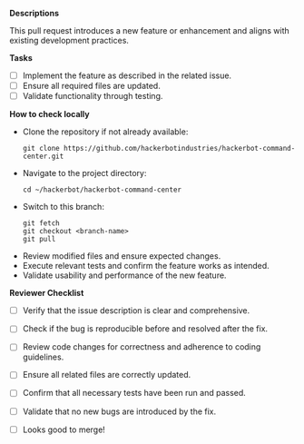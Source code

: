 **Descriptions**

This pull request introduces a new feature or enhancement and aligns with existing development practices.

**Tasks**
- [ ] Implement the feature as described in the related issue.
- [ ] Ensure all required files are updated.
- [ ] Validate functionality through testing.

**How to check locally**
- Clone the repository if not already available:  
  ```shell
  git clone https://github.com/hackerbotindustries/hackerbot-command-center.git
  ```
- Navigate to the project directory:
  ```shell
  cd ~/hackerbot/hackerbot-command-center
  ```
- Switch to this branch:
  ```shell
  git fetch
  git checkout <branch-name>
  git pull
  ```
- Review modified files and ensure expected changes.
- Execute relevant tests and confirm the feature works as intended.
- Validate usability and performance of the new feature.

**Reviewer Checklist**
- [ ] Verify that the issue description is clear and comprehensive.
- [ ] Check if the bug is reproducible before and resolved after the fix.
- [ ] Review code changes for correctness and adherence to coding guidelines.
- [ ] Ensure all related files are correctly updated.
- [ ] Confirm that all necessary tests have been run and passed.
- [ ] Validate that no new bugs are introduced by the fix.

- [ ] Looks good to merge!
